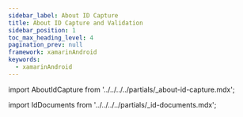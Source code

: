 ```yaml
---
sidebar_label: About ID Capture
title: About ID Capture and Validation
sidebar_position: 1
toc_max_heading_level: 4
pagination_prev: null
framework: xamarinAndroid
keywords:
  - xamarinAndroid
---
```


import AboutIdCapture from '../../../../partials/_about-id-capture.mdx';

<AboutIdCapture/>

import IdDocuments from '../../../../partials/_id-documents.mdx';

<IdDocuments/>